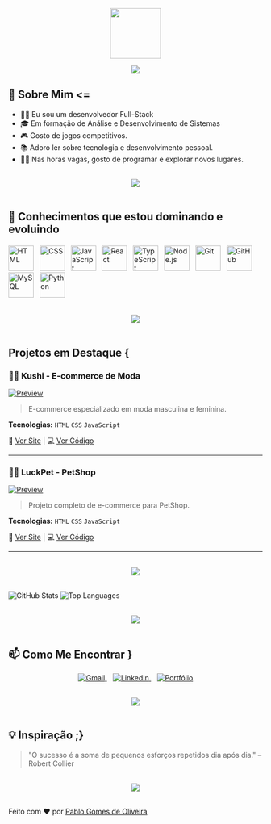 <p align="center">
  <img src="https://github.com/7oSkaaa/7oSkaaa/blob/main/Images/about_me.gif?raw=true" width="100px">
</p>

<div align="center">
  <img src="https://readme-typing-svg.herokuapp.com/?font=Righteous&size=35&center=true&vCenter=true&width=500&height=70&duration=4000&lines=Desenvolvedor+em+Formação;" />
</div>

## 🌟 Sobre Mim <=

- 👨‍💻 Eu sou um desenvolvedor Full-Stack
- 🎓 Em formação de Análise e Desenvolvimento de Sistemas
- 🎮 Gosto de jogos competitivos.
- 📚 Adoro ler sobre tecnologia e desenvolvimento pessoal.
- 🚴‍♂ Nas horas vagas, gosto de programar e explorar novos lugares.

<br>
<div align="center">
    <img src="https://user-images.githubusercontent.com/73097560/115834477-dbab4500-a447-11eb-908a-139a6edaec5c.gif" />
</div>
<br>

## 🧠 Conhecimentos que estou dominando e evoluindo

<p align="left" style="margin-top:20px;">
  <img src="https://cdn.jsdelivr.net/gh/devicons/devicon/icons/html5/html5-original.svg" alt="HTML" width="50" height="50"/>
  &nbsp;
  <img src="https://cdn.jsdelivr.net/gh/devicons/devicon/icons/css3/css3-original.svg" alt="CSS" width="50" height="50"/>
  &nbsp;
  <img src="https://cdn.jsdelivr.net/gh/devicons/devicon/icons/javascript/javascript-original.svg" alt="JavaScript" width="50" height="50"/>
  &nbsp;
  <img src="https://cdn.jsdelivr.net/gh/devicons/devicon/icons/react/react-original.svg" alt="React" width="50" height="50"/>
  &nbsp;
    <img src="https://cdn.jsdelivr.net/gh/devicons/devicon/icons/typescript/typescript-original.svg" alt="TypeScript" width="50" height="50"/>
  &nbsp;

  <img src="https://cdn.jsdelivr.net/gh/devicons/devicon/icons/nodejs/nodejs-original.svg" alt="Node.js" width="50" height="50"/>
  &nbsp;
  <img src="https://cdn.jsdelivr.net/gh/devicons/devicon/icons/git/git-original.svg" alt="Git" width="50" height="50"/>
  &nbsp;
  <img src="https://cdn.jsdelivr.net/gh/devicons/devicon/icons/github/github-original.svg" alt="GitHub" width="50" height="50"/>
  &nbsp;
  <img src="https://cdn.jsdelivr.net/gh/devicons/devicon/icons/mysql/mysql-original.svg" alt="MySQL" width="50" height="50"/>
  &nbsp;
  <img src="https://cdn.jsdelivr.net/gh/devicons/devicon/icons/python/python-original.svg" alt="Python" width="50" height="50"/>
</p>

<br>
<div align="center">
    <img src="https://user-images.githubusercontent.com/73097560/115834477-dbab4500-a447-11eb-908a-139a6edaec5c.gif" />
</div>
<br>

## Projetos em Destaque {

### 👕👗 Kushi - E-commerce de Moda
[![Preview](https://raw.githubusercontent.com/PabloG-7/PabloG-7/refs/heads/main/kushi-apresenta%C3%A7ao.png)](https://pablog-7.github.io/ecommerce-kushi/)

> E-commerce especializado em moda masculina e feminina.

**Tecnologias:** `HTML` `CSS` `JavaScript`

🔗 [Ver Site](https://pablog-7.github.io/ecommerce-kushi/) | 💻 [Ver Código](https://github.com/PabloG-7/ecommerce-kushi)

---

### 🐶🐱 LuckPet - PetShop
[![Preview](https://raw.githubusercontent.com/PabloG-7/PabloG-7/refs/heads/main/luckpet-apresenta%C3%A7ao.png)](https://pablog-7.github.io/ecommerce-luckpet/)

> Projeto completo de e-commerce para PetShop.

**Tecnologias:** `HTML` `CSS` `JavaScript`

🔗 [Ver Site](https://pablog-7.github.io/ecommerce-luckpet/) | 💻 [Ver Código](https://github.com/PabloG-7/ecommerce-luckpet)

---

<br>
<div align="center">
    <img src="https://user-images.githubusercontent.com/73097560/115834477-dbab4500-a447-11eb-908a-139a6edaec5c.gif" />
</div>
<br>

![GitHub Stats](https://github-readme-stats.vercel.app/api?username=pablog-7&show_icons=true&theme=midnight-purple&include_all_commits=true&count_private=true)
![Top Languages](https://github-readme-stats.vercel.app/api/top-langs/?username=pablog-7&layout=compact&langs_count=7&theme=midnight-purple)

<br>
<div align="center">
    <img src="https://user-images.githubusercontent.com/73097560/115834477-dbab4500-a447-11eb-908a-139a6edaec5c.gif" />
</div>
<br>

## 📫 Como Me Encontrar }

<p align="center">
  <a href="mailto:pablooliver853@gmail.com" target="_blank">
    <img src="https://img.shields.io/badge/Gmail-D14836?style=for-the-badge&logo=gmail&logoColor=white" alt="Gmail"/>
  </a>
  &nbsp;&nbsp;
  <a href="https://www.linkedin.com/in/pablogomess/" target="_blank">
    <img src="https://img.shields.io/badge/LinkedIn-0A66C2?style=for-the-badge&logo=linkedin&logoColor=white" alt="LinkedIn"/>
  </a>
  &nbsp;&nbsp;
  <a href="https://pablog-7.github.io/meu-portifolio/" target="_blank">
    <img src="https://img.shields.io/badge/Portfólio-000000?style=for-the-badge&logo=github&logoColor=white" alt="Portfólio"/>
  </a>
</p>

<br>
<div align="center">
    <img src="https://user-images.githubusercontent.com/73097560/115834477-dbab4500-a447-11eb-908a-139a6edaec5c.gif" />
</div>
<br>

## 💡 Inspiração ;}

> "O sucesso é a soma de pequenos esforços repetidos dia após dia." – Robert Collier

<br>
<div align="center">
    <img src="https://user-images.githubusercontent.com/73097560/115834477-dbab4500-a447-11eb-908a-139a6edaec5c.gif" />
</div>
<br>

Feito com ❤ por [Pablo Gomes de Oliveira](https://github.com/PabloG-7)
